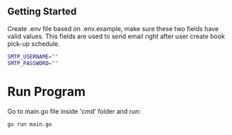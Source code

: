 ## Getting Started

Create .env file based on .env.example, make sure these two fields have valid values.
This fields are used to send email right after user create book pick-up schedule.

```bash
SMTP_USERNAME=""
SMTP_PASSWORD=""
```

# Run Program
Go to main.go file inside 'cmd' folder and run:
```bash
go run main.go
```
